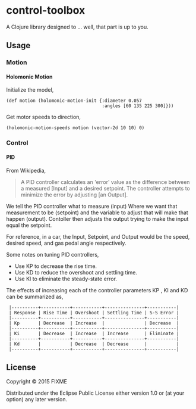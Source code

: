 # control-toolbox

A Clojure library designed to ... well, that part is up to you.

## Usage

### Motion

#### Holomonic Motion

Initialize the model,

```
(def motion (holomonic-motion-init {:diameter 0.057
                                    :angles [60 135 225 300]}))
```

Get motor speeds to direction,

```
(holomonic-motion-speeds motion (vector-2d 10 10) 0)
```

### Control

#### PID

   From Wikipedia,

> A PID controller calculates an 'error' value as the difference between
> a measured [Input] and a desired setpoint. The controller attempts
> to minimize the error by adjusting [an Output].

   We tell the PID controller what to measure (input) Where we want
   that measurement to be (setpoint) and the variable to adjust
   that will make that happen (output). Contoller then adjusts the
   output trying to make the input equal the setpoint.
 
   For reference, in a car, the Input, Setpoint, and Output would be the
   speed, desired speed, and gas pedal angle respectively.
 
   Some notes on tuning PID controllers,
 
   - Use KP to decrease the rise time.
   - Use KD to reduce the overshoot and settling time.
   - Use KI to eliminate the steady-state error.
 
   The effects of increasing each of the controller parameters KP , KI
   and KD can be summarized as,

     |----------+-----------+-----------+---------------+-----------|
     | Response | Rise Time | Overshoot | Settling Time | S-S Error |
     |----------+-----------+-----------+---------------+-----------|
     | Kp       | Decrease  | Increase  |               | Decrease  |
     |----------+-----------+-----------+---------------+-----------|
     | Ki       | Decrease  | Increase  | Increase      | Eliminate |
     |----------+-----------+-----------+---------------+-----------|
     | Kd       |           | Decrease  | Decrease      |           |
     |----------+-----------+-----------+---------------+-----------|
   
## License

Copyright © 2015 FIXME

Distributed under the Eclipse Public License either version 1.0 or (at
your option) any later version.
